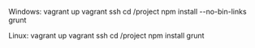 Windows:
vagrant up
vagrant ssh
cd /project
npm install --no-bin-links
grunt

Linux:
vagrant up
vagrant ssh
cd /project
npm install
grunt